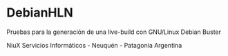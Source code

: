 # DebianHLN
Pruebas para la generación de una live-build con GNU/Linux Debian Buster

NiuX Servicios Informáticos - Neuquén - Patagonia Argentina
